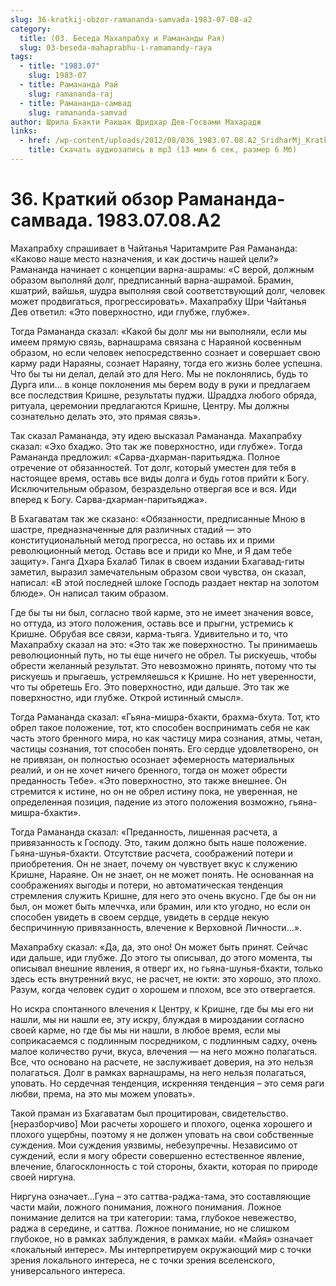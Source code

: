 ```yaml
---
slug: 36-kratkij-obzor-ramananda-samvada-1983-07-08-a2
category:
  title: (03. Беседа Махапрабху и Рамананды Рая)
  slug: 03-beseda-mahaprabhu-i-ramamandy-raya
tags:
  - title: "1983.07"
    slug: 1983-07
  - title: Рамананда Рай
    slug: ramananda-raj
  - title: Рамананда-самвад
    slug: ramananda-samvad
author: Шрила Бхакти Ракшак Шридхар Дев-Госвами Махарадж
links:
  - href: /wp-content/uploads/2012/08/036_1983.07.08.A2_SridharMj_Kratkiy_obzor_Ramananda-samvada.mp3
    title: Скачать аудиозапись в mp3 (13 мин 6 сек, размер 6 Мб)
---
```


# 36. Краткий обзор Рамананда-самвада. 1983.07.08.A2

Махапрабху спрашивает в Чайтанья Чаритамрите Рая Рамананда: «Каково наше место назначения, и как достичь нашей цели?» Рамананда начинает с концепции варна-ашрамы: «С верой, должным образом выполняй долг, предписанный варна-ашрамой. Брамин, кшатрий, вайшья, шудра выполняя свой соответствующий долг, человек может продвигаться, прогрессировать». Махапрабху Шри Чайтанья Дев ответил: «Это поверхностно, иди глубже, глубже».

Тогда Рамананда сказал: «Какой бы долг мы ни выполняли, если мы имеем прямую связь, варнашрама связана с Нараяной косвенным образом, но если человек непосредственно сознает и совершает свою карму ради Нараяны, сознает Нараяну, тогда его жизнь более успешна. Что бы ты ни делал, делай это для Него. Мы не поклонялись, будь то Дурга или… в конце поклонения мы берем воду в руки и предлагаем все последствия Кришне, результаты пуджи. Шраддха любого обряда, ритуала, церемонии предлагаются Кришне, Центру. Мы должны сознательно делать это, это прямая связь».

Так сказал Рамананда, эту идею высказал Рамананда. Махапрабху сказал: «Эхо бхаджо. Это так же поверхностно, иди глубже». Тогда Рамананда предложил: «Сарва-дхарман-паритьяджа. Полное отречение от обязанностей. Тот долг, который уместен для тебя в настоящее время, оставь все виды долга и будь готов прийти к Богу. Исключительным образом, безраздельно отвергая все и вся. Иди вперед к Богу. Сарва-дхарман-паритьяджа».

В Бхагаватам так же сказано: «Обязанности, предписанные Мною в шастре, предназначенные для различных стадий — это конституциональный метод прогресса, но оставь их и прими революционный метод. Оставь все и приди ко Мне, и Я дам тебе защиту». Ганга Дхара Бхалаб Тилак в своем издании Бхагавад-гиты заметил, выразил замечательным образом свои чувства, он сказал, написал: «В этой последней шлоке Господь раздает нектар на золотом блюде». Он написал таким образом.

Где бы ты ни был, согласно твой карме, это не имеет значения вовсе, но оттуда, из этого положения, оставь все и прыгни, устремись к Кришне. Обрубая все связи, карма-тьяга. Удивительно и то, что Махапрабху сказал на это: «Это так же поверхностно. Ты принимаешь революционный путь, но ты еще ничего не обрел. Ты рискуешь, чтобы обрести желанный результат. Это невозможно принять, потому что ты рискуешь и прыгаешь, устремляешься к Кришне. Но нет уверенности, что ты обретешь Его. Это поверхностно, иди дальше. Это так же поверхностно, иди глубже. Открой истинный смысл».

Тогда Рамананда сказал: «Гьяна-мишра-бхакти, брахма-бхута. Тот, кто обрел такое положение, тот, кто способен воспринимать себя не как часть этого бренного мира, но как частицу мира сознания, атмы, четан, частицы сознания, тот способен понять. Его сердце удовлетворено, он не привязан, он полностью осознает эфемерность материальных реалий, и он не хочет ничего бренного, тогда он может обрести преданность Тебе». «Это поверхностно, это также внешнее. Он стремится к истине, но он не обрел истину пока, не уверенная, не определенная позиция, падение из этого положения возможно, гьяна-мишра-бхакти».

Тогда Рамананда сказал: «Преданность, лишенная расчета, а привязанность к Господу. Это, таким должно быть наше положение. Гьяна-шунья-бхакти. Отсутствие расчета, соображений потери и приобретения. Он не знает, почему он чувствует вкус к служению Кришне, Нараяне. Он не знает, он не может понять. Не основанная на соображениях выгоды и потери, но автоматическая тенденция стремления служить Кришне, для него это очень вкусно. Где бы он ни был, он может быть млеччха, или брамин, или кто угодно, но если он способен увидеть в своем сердце, увидеть в сердце некую беспричинную привязанность, влечение к Верховной Личности…».

Махапрабху сказал: «Да, да, это оно! Он может быть принят. Сейчас иди дальше, иди глубже. До этого ты описывал, до этого момента, ты описывал внешние явления, я отверг их, но гьяна-шунья-бхакти, только здесь есть внутренний вкус, не расчет, не юкти: это хорошо, это плохо. Разум, когда человек судит о хорошем и плохом, все это отвергается.

Но искра спонтанного влечения к Центру, к Кришне, где бы мы его ни нашли, мы ни нашли ее, эту искру, блуждая в мироздании согласно своей карме, но где бы мы ни нашли, в любое время, если мы соприкасаемся с подлинным посредником, с подлинным садху, очень малое количество ручи, вкуса, влечения — на него можно полагаться. Все, что основано на расчете, не заслуживает доверия, на это нельзя полагаться. Долг в рамках варнашрамы, на него нельзя полагаться, уповать. Но сердечная тенденция, искренняя тенденция – это семя раги любви, према, на это мы можем уповать».

Такой праман из Бхагаватам был процитирован, свидетельство. [неразборчиво] Мои расчеты хорошего и плохого, оценка хорошего и плохого ущербны, поэтому я не должен уповать на свои собственные суждения. Мои суждения уязвимы, небезупречны. Независимо от суждений, если я могу обрести совершенно естественное явление, влечение, благосклонность с той стороны, бхакти, которая по природе своей ниргуна.

Ниргуна означает…Гуна – это саттва-раджа-тама, это составляющие части майи, ложного понимания, ложного понимания. Ложное понимание делится на три категории: тама, глубокое невежество, раджа в середине, и саттва. Ложное понимание, но не слишком глубокое, но в рамках заблуждения, в рамках майи. «Майя» означает «локальный интерес». Мы интерпретируем окружающий мир с точки зрения локального интереса, не с точки зрения вселенского, универсального интереса.


